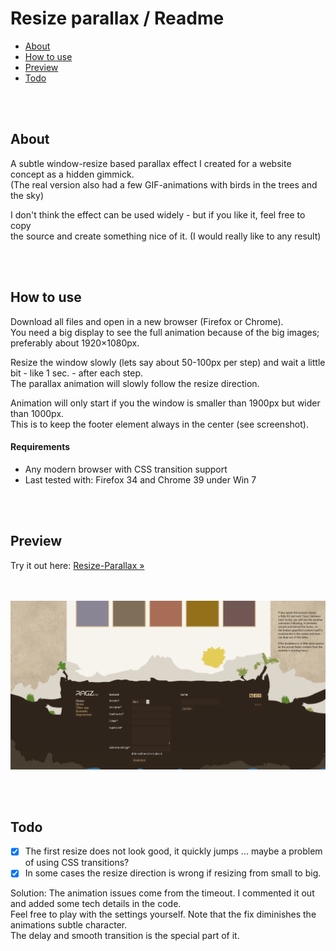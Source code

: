 # Resize parallax / Readme
- [About](#about)
- [How to use](#how-to-use)
- [Preview](#preview)
- [Todo](#todo)


<br><br>
## About
A subtle window-resize based parallax effect I created for a website concept as a hidden gimmick. <br>
(The real version also had a few GIF-animations with birds in the trees and the sky)

I don't think the effect can be used widely - but if you like it, feel free to copy <br>
the source and create something nice of it. (I would really like to any result)


<br><br>
## How to use
Download all files and open in a new browser (Firefox or Chrome). <br>
You need a big display to see the full animation because of the big images; preferably about 1920×1080px.

Resize the window slowly (lets say about 50-100px per step) and wait a little bit - like 1 sec. - after each step. <br>
The parallax animation will slowly follow the resize direction.

Animation will only start if you the window is smaller than 1900px but wider than 1000px. <br>
This is to keep the footer element always in the center (see screenshot).

#### Requirements
- Any modern browser with CSS transition support
- Last tested with: Firefox 34 and Chrome 39 under Win 7


<br><br>
## Preview
Try it out here: [Resize-Parallax »](http://christianoellers.github.io/Resize-Parallax/)

<br><br>
![Screenshot](/Screenshots/Website-Demo.png)


<br><br>
## Todo
- [x] The first resize does not look good, it quickly jumps ... maybe a problem of using CSS transitions?
- [x] In some cases the resize direction is wrong if resizing from small to big.

Solution: The animation issues come from the timeout. I commented it out and added some tech details in the code. <br>
Feel free to play with the settings yourself. Note that the fix diminishes the animations subtle character. <br>
The delay and smooth transition is the special part of it.

